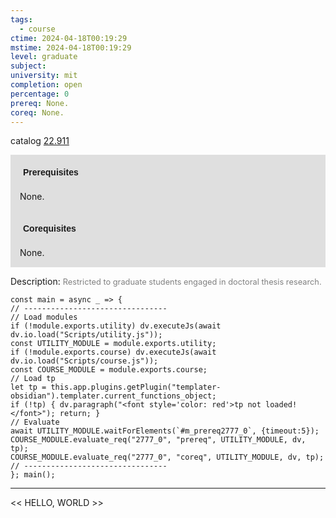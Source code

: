 ```yaml
---
tags:
  - course
ctime: 2024-04-18T00:19:29
mstime: 2024-04-18T00:19:29
level: graduate
subject: 
university: mit
completion: open
percentage: 0
prereq: None.
coreq: None.
---
```


catalog [22.911](http://student.mit.edu/catalog/m22c.html#22.911)

<span style="display: block; padding: 15px; background-color: rgb(100, 100, 100, 0.2);"><font id="m_prereq2777_0" style="display: block; font-family: Arial, sans-serif; font-weight: bold; padding: 5px">Prerequisites</font><br><span id="prereq2777_0">None.</span></span>
<span style="display: block; padding: 15px; background-color: rgb(100, 100, 100, 0.2);"><font id="m_coreq2777_0" style="display: block; font-family: Arial, sans-serif; font-weight: bold; padding: 5px">Corequisites</font><br><span id="coreq2777_0">None.</span></span>

<font style="">Description:</font>
<font style="color: grey; font-size: 0.8rem;">Restricted to graduate students engaged in doctoral thesis research.</font>

```dataviewjs
const main = async _ => {
// --------------------------------
// Load modules
if (!module.exports.utility) dv.executeJs(await dv.io.load("Scripts/utility.js"));
const UTILITY_MODULE = module.exports.utility;
if (!module.exports.course) dv.executeJs(await dv.io.load("Scripts/course.js"));
const COURSE_MODULE = module.exports.course;
// Load tp
let tp = this.app.plugins.getPlugin("templater-obsidian").templater.current_functions_object;
if (!tp) { dv.paragraph("<font style='color: red'>tp not loaded!</font>"); return; }
// Evaluate
await UTILITY_MODULE.waitForElements(`#m_prereq2777_0`, {timeout:5});
COURSE_MODULE.evaluate_req("2777_0", "prereq", UTILITY_MODULE, dv, tp);
COURSE_MODULE.evaluate_req("2777_0", "coreq", UTILITY_MODULE, dv, tp);
// --------------------------------
}; main();
```

---

<< HELLO, WORLD >>
